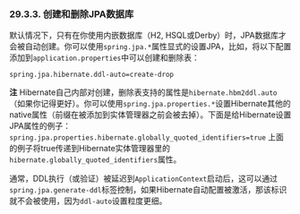 ### 29.3.3. 创建和删除JPA数据库

默认情况下，只有在你使用内嵌数据库（H2, HSQL或Derby）时，JPA数据库才会被自动创建。你可以使用`spring.jpa.*`属性显式的设置JPA，比如，将以下配置添加到`application.properties`中可以创建和删除表：
```properties
spring.jpa.hibernate.ddl-auto=create-drop
```
**注** Hibernate自己内部对创建，删除表支持的属性是`hibernate.hbm2ddl.auto`（如果你记得更好）。你可以使用`spring.jpa.properties.*`设置Hibernate其他的native属性（前缀在被添加到实体管理器之前会被去掉）。下面是给Hibernate设置JPA属性的例子：
`spring.jpa.properties.hibernate.globally_quoted_identifiers=true`
上面的例子将true传递到Hibernate实体管理器里的`hibernate.globally_quoted_identifiers`属性。

通常，DDL执行（或验证）被延迟到`ApplicationContext`启动后，这可以通过`spring.jpa.generate-ddl`标签控制，如果Hibernate自动配置被激活，那该标识就不会被使用，因为`ddl-auto`设置粒度更细。
